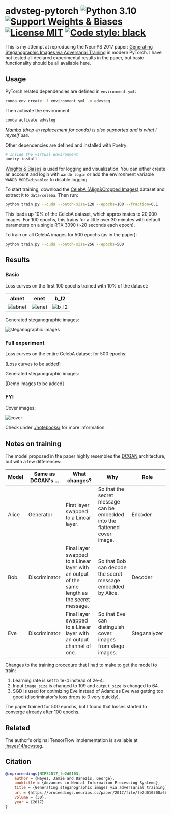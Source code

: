 # advsteg-pytorch ![Python 3.10](https://img.shields.io/badge/Python%203.10-297ca0?logo=python&logoColor=white) [![Support Weights & Biases](https://img.shields.io/badge/Weights_&_Biases-FFCC33?logo=WeightsAndBiases&logoColor=black)](https://wandb.ai) [![License MIT](https://img.shields.io/github/license/spencerwooo/advsteg-pytorch)](./LICENSE) [![Code style: black](https://img.shields.io/badge/code%20style-black-000000)](https://github.com/psf/black)

This is my attempt at reproducing the NeurIPS 2017 paper: [Generating Steganographic Images via Adversarial Training](https://papers.nips.cc/paper/2017/hash/fe2d010308a6b3799a3d9c728ee74244-Abstract.html) in modern PyTorch. I have not tested all declared experimental results in the paper, but basic functionality should be all available here.

## Usage

PyTorch related dependencies are defined in `environment.yml`:

```bash
conda env create -f environment.yml -n advsteg
```

Then activate the environment:

```bash
conda activate advsteg
```

*[Mamba](https://github.com/mamba-org/mamba) (drop-in replacement for conda) is also supported and is what I myself use.*

Other dependencies are defined and installed with Poetry:

```bash
# Inside the virtual environment
poetry install
```

[Weights & Biases](https://wandb.ai/) is used for logging and visualization. You can either create an account and login with `wandb login` or add the environment variable `WANDB_MODE=disabled` to disable logging.

To start training, download the [CelebA (Align&Cropped Images)](http://mmlab.ie.cuhk.edu.hk/projects/CelebA.html) dataset and extract it to `data/celeba`. Then run:

```bash
python train.py --cuda --batch-size=128 --epochs=100 --fraction=0.1
```

This loads up 10% of the CelebA dataset, which approximates to 20,000 images. For 100 epochs, this trains for a little over 30 minutes with default parameters on a single RTX 3090 (~20 seconds each epoch).

To train on all CelebA images for 500 epochs (as in the paper):

```bash
python train.py --cuda --batch-size=256 --epochs=500
```

## Results

### Basic

Loss curves on the first 100 epochs trained with 10% of the dataset:

|                                                      abnet                                                      |                                                      enet                                                      |                                                      b_l2                                                      |
| :-------------------------------------------------------------------------------------------------------------: | :------------------------------------------------------------------------------------------------------------: | :------------------------------------------------------------------------------------------------------------: |
| ![abnet](https://user-images.githubusercontent.com/32114380/205899186-6cafc092-9aa3-4226-b9ea-d9beccf4bb8a.png) | ![enet](https://user-images.githubusercontent.com/32114380/205899203-3f8ea08f-6153-4a45-b4b0-af9e17023369.png) | ![b_l2](https://user-images.githubusercontent.com/32114380/205899236-15f2e27f-23f8-46ef-9465-adab187e3e2f.png) |

Generated steganographic images:

![steganographic images](https://user-images.githubusercontent.com/32114380/205900052-dafe92e7-6100-40e5-84d3-e94c93743cde.png)

### Full experiment

Loss curves on the entire CelebA dataset for 500 epochs:

[Loss curves to be added]

Generated steganographic images:

[Demo images to be added]

### FYI

Cover images:

![cover](https://user-images.githubusercontent.com/32114380/205899913-9c2f75c4-3d57-4608-85b9-bd99efa6bc9b.png)

Check under [./notebooks/](notebooks/visualize.ipynb) for more information.

## Notes on training

The model proposed in the paper highly resembles the [DCGAN](https://dblp.org/rec/journals/corr/RadfordMC15.html) architecture, but with a few differences:

| Model | Same as DCGAN's ... | What changes?                                                                                  | Why                                                                        | Role         |
| ----- | ------------------- | ---------------------------------------------------------------------------------------------- | -------------------------------------------------------------------------- | ------------ |
| Alice | Generator           | First layer swapped to a Linear layer.                                                         | So that the secret message can be embedded into the flattened cover image. | Encoder      |
| Bob   | Discriminator       | Final layer swapped to a Linear layer with an output of the same length as the secret message. | So that Bob can decode the secret message embedded by Alice.               | Decoder      |
| Eve   | Discriminator       | Final layer swapped to a Linear layer with an output channel of one.                           | So that Eve can distinguish cover images from stego images.                | Steganalyzer |

Changes to the training procedure that I had to make to get the model to train:

1. Learning rate is set to 1e-4 instead of 2e-4.
2. Input `image_size` is changed to 109 and `output_size` is changed to 64.
3. SGD is used for optimizing Eve instead of Adam: as Eve was getting too good (discriminator's loss drops to 0 very quickly).

The paper trained for 500 epochs, but I found that losses started to converge already after 100 epochs.

## Related

The author's original TensorFlow implementation is available at [jhayes14/advsteg](https://github.com/jhayes14/advsteg).

## Citation

```bibtex
@inproceedings{NIPS2017_fe2d0103,
    author = {Hayes, Jamie and Danezis, George},
    booktitle = {Advances in Neural Information Processing Systems},
    title = {Generating steganographic images via adversarial training},
    url = {https://proceedings.neurips.cc/paper/2017/file/fe2d010308a6b3799a3d9c728ee74244-Paper.pdf},
    volume = {30},
    year = {2017}
}
```
